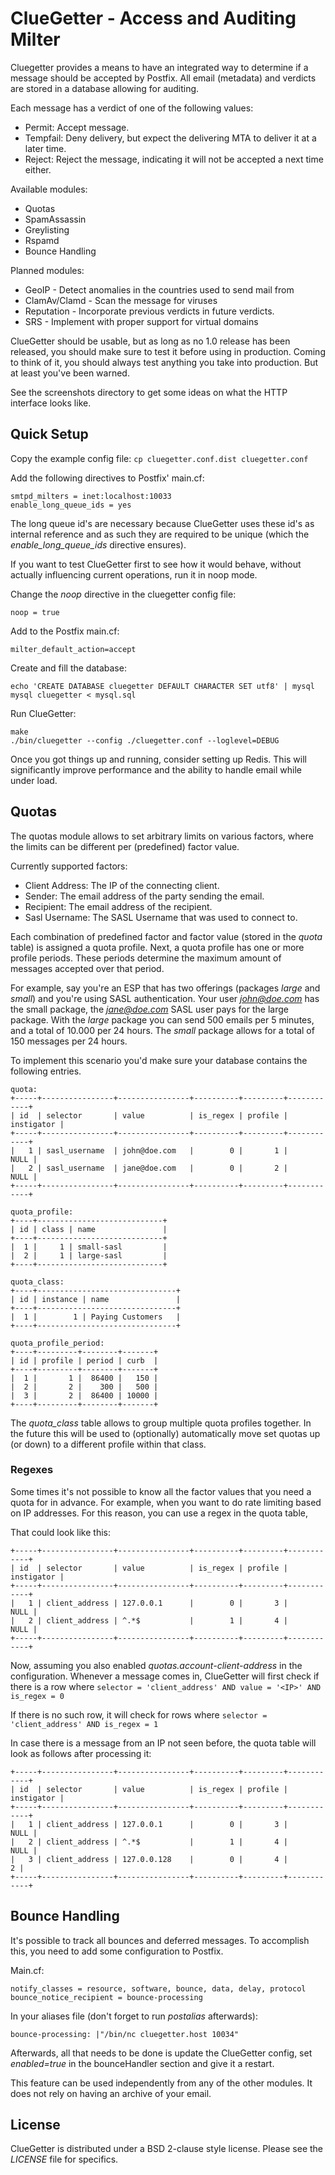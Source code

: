 # ClueGetter - Access and Auditing Milter

Cluegetter provides a means to have an integrated way to determine if a message
should be accepted by Postfix. All email (metadata) and verdicts are stored in a
database allowing for auditing.

Each message has a verdict of one of the following values:
* Permit: Accept message.
* Tempfail: Deny delivery, but expect the delivering MTA to deliver it at a later time.
* Reject: Reject the message, indicating it will not be accepted a next time either.

Available modules:
* Quotas
* SpamAssassin
* Greylisting
* Rspamd
* Bounce Handling

Planned modules:
* GeoIP - Detect anomalies in the countries used to send mail from
* ClamAv/Clamd - Scan the message for viruses
* Reputation - Incorporate previous verdicts in future verdicts.
* SRS - Implement with proper support for virtual domains

ClueGetter should be usable, but as long as no 1.0 release has been released,
you should make sure to test it before using in production. Coming to think
of it, you should always test anything you take into production. But at
least you've been warned.

See the screenshots directory to get some ideas on what the HTTP interface
looks like.

## Quick Setup
Copy the example config file:
```cp cluegetter.conf.dist cluegetter.conf```

Add the following directives to Postfix' main.cf:
```
smtpd_milters = inet:localhost:10033
enable_long_queue_ids = yes
  ```

The long queue id's are necessary because ClueGetter uses these id's as internal
reference and as such they are required to be unique (which the
*enable_long_queue_ids* directive ensures).

If you want to test ClueGetter first to see how it would behave, without actually
influencing current operations, run it in noop mode.

Change the *noop* directive in the cluegetter config file:
```
noop = true
  ```
Add to the Postfix main.cf:
```
milter_default_action=accept
```

Create and fill the database:
```
echo 'CREATE DATABASE cluegetter DEFAULT CHARACTER SET utf8' | mysql
mysql cluegetter < mysql.sql
```

Run ClueGetter:
```
make
./bin/cluegetter --config ./cluegetter.conf --loglevel=DEBUG
```

Once you got things up and running, consider setting up Redis. This will
significantly improve performance and the ability to handle email while
under load.

## Quotas
The quotas module allows to set arbitrary limits on various factors, where the
limits can be different per (predefined) factor value.

Currently supported factors:
* Client Address: The IP of the connecting client.
* Sender: The email address of the party sending the email.
* Recipient: The email address of the recipient.
* Sasl Username: The SASL Username that was used to connect to.

Each combination of predefined factor and factor value (stored in the *quota*
table) is assigned a quota profile. Next, a quota profile has one or more profile
periods. These periods determine the maximum amount of messages accepted over
that period.

For example, say you're an ESP that has two offerings (packages *large* and
*small*) and you're using SASL authentication. Your user *john@doe.com*
has the small package, the *jane@doe.com* SASL user pays for the large
package. With the *large* package you can send 500 emails per 5 minutes, and
a total of 10.000 per 24 hours. The *small* package allows for a total of 150
messages per 24 hours.

To implement this scenario you'd make sure your database contains the following
entries.
```
quota:
+-----+----------------+----------------+----------+---------+------------+
| id  | selector       | value          | is_regex | profile | instigator |
+-----+----------------+----------------+----------+---------+------------+
|   1 | sasl_username  | john@doe.com   |        0 |       1 |       NULL |
|   2 | sasl_username  | jane@doe.com   |        0 |       2 |       NULL |
+-----+----------------+----------------+----------+---------+------------+

quota_profile:
+----+----------------------------+
| id | class | name               |
+----+----------------------------+
|  1 |     1 | small-sasl         |
|  2 |     1 | large-sasl         |
+----+----------------------------+

quota_class:
+----+-------------------------------+
| id | instance | name               |
+----+-------------------------------+
|  1 |        1 | Paying Customers   |
+----+-------------------------------+

quota_profile_period:
+----+---------+--------+-------+
| id | profile | period | curb  |
+----+---------+--------+-------+
|  1 |       1 |  86400 |   150 |
|  2 |       2 |    300 |   500 |
|  3 |       2 |  86400 | 10000 |
+----+---------+--------+-------+
```

The *quota_class* table allows to group multiple quota profiles together. In the
future this will be used to (optionally) automatically move set quotas up (or
down) to a different profile within that class.

### Regexes
Some times it's not possible to know all the factor values that you need a quota
for in advance. For example, when you want to do rate limiting based on IP
addresses. For this reason, you can use a regex in the quota table,

That could look like this:
```
+-----+----------------+----------------+----------+---------+------------+
| id  | selector       | value          | is_regex | profile | instigator |
+-----+----------------+----------------+----------+---------+------------+
|   1 | client_address | 127.0.0.1      |        0 |       3 |       NULL |
|   2 | client_address | ^.*$           |        1 |       4 |       NULL |
+-----+----------------+----------------+----------+---------+------------+
```

Now, assuming you also enabled *quotas.account-client-address* in the
configuration. Whenever a message comes in, ClueGetter will first check if there
is a row where
```selector = 'client_address' AND value = '<IP>' AND is_regex = 0```

If there is no such row, it will check for rows where
```selector = 'client_address' AND is_regex = 1```

In case there is a message from an IP not seen before, the quota table will look
as follows after processing it:
```
+-----+----------------+----------------+----------+---------+------------+
| id  | selector       | value          | is_regex | profile | instigator |
+-----+----------------+----------------+----------+---------+------------+
|   1 | client_address | 127.0.0.1      |        0 |       3 |       NULL |
|   2 | client_address | ^.*$           |        1 |       4 |       NULL |
|   3 | client_address | 127.0.0.128    |        0 |       4 |          2 |
+-----+----------------+----------------+----------+---------+------------+
```

## Bounce Handling
It's possible to track all bounces and deferred messages. To accomplish this,
you need to add some configuration to Postfix.

Main.cf:
```
notify_classes = resource, software, bounce, data, delay, protocol
bounce_notice_recipient = bounce-processing
```

In your aliases file (don't forget to run *postalias* afterwards):
```
bounce-processing: |"/bin/nc cluegetter.host 10034"
```

Afterwards, all that needs to be done is update the ClueGetter config,
 set *enabled=true* in the bounceHandler section and give it a restart.
 
This feature can be used independently from any of the other modules. It does
not rely on having an archive of your email.

## License

ClueGetter is distributed under a BSD 2-clause style license.
Please see the *LICENSE* file for specifics.
